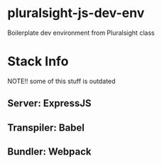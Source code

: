 # pluralsight-js-dev-env
Boilerplate dev environment from Pluralsight class

<h1>Stack Info</h1>

NOTE!! some of this stuff is outdated

<h2> Server: ExpressJS </h2>

<h2> Transpiler: Babel </h2>

<h2> Bundler: Webpack </h2>
